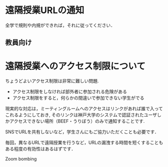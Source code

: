 # 遠隔授業URLの通知

全学で規則や内規ができれば，それに従ってください．

## 教員向け


# 遠隔授業へのアクセス制限について

ちょうどよいアクセス制限は非常に難しい問題.

- アクセス制限をしなければ部外者に参加される危険がある
- アクセス制限をすると，何らかの間違いで参加できない学生がでる

現実的な対応は，ミーティングルームへのアクセスはリンクがあれば誰で入ってこれるようにしておき, そのリンクは神戸大学のシステムで認証されたユーザしかアクセスできない場所（BEEF・うりぼう）のみで通知することです.

SNSでURLを共有しないなど，学生さんにもご協力いただくことも必要です．

毎回，異なるURLで遠隔授業を行うなど，URLの漏洩する時間を短くすることもある程度の有効性はあるはずです．

Zoom bombing
